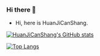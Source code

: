 ### Hi there 👋

- Hi, here is HuanJiCanShang.

[![HuanJiCanShang's GitHub stats](https://github-readme-stats.vercel.app/api?username=HuanJiCanShang&show_icons=true&theme=radical)](https://github.com/HuanJiCanShang)

[![Top Langs](https://github-readme-stats.vercel.app/api/top-langs/?username=HuanJiCanShang)](https://github.com/HuanJiCanShang)

<!--
**HuanJiCanShang/HuanJiCanShang** is a ✨ _special_ ✨ repository because its `README.md` (this file) appears on your GitHub profile.

Here are some ideas to get you started:

- 🔭 I’m currently working on ...
- 🌱 I’m currently learning ...
- 👯 I’m looking to collaborate on ...
- 🤔 I’m looking for help with ...
- 💬 Ask me about ...
- 📫 How to reach me: ...
- 😄 Pronouns: ...
- ⚡ Fun fact: ...
-->
